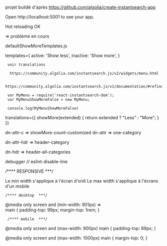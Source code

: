 projet buildé d'après https://github.com/algolia/create-instantsearch-app

Open http://localhost:5001 to see your app.

Hot reloading OK


=> problème en cours

defaultShowMoreTemplates.js

templates={
active: '<a class="ais-show-more ais-show-more__active">Show less</a>',
inactive: '<a class="ais-show-more ais-show-more__inactive">Show more</a>',
	 }
	 
	 voir translations
	  
	  https://community.algolia.com/instantsearch.js/v2/widgets/menu.html
	  
	  https://community.algolia.com/instantsearch.js/v1/documentation/#refinementlist
	 
	 var MyMenu = require('react-instantsearch-dom');
     var MyMenuShowMoreFalse = new MyMenu;
     
     console.log(MyMenuShowMoreFalse)
translations={{
            showMore(extended) {
              return extended ? "Less" : "More";
            }
          }} 

dn-attr-c => showMore-count-customized
dn-attr => one-category

dn-attr-hdr => header-category 

dn-hdr => header-all-categories

debugger // eslint-disable-line

/**** RESPONSIVE ***/

Le min width s'applique à l'écran d'ordi
Le max width s'applique à l'écrans d'un mobile
 
    /**** desktop  ***/
 
 @media only screen and (min-width: 901px)  =>  
 main {
     padding-top: 99px;
     margin-top: 1rem;
 }
 
     /**** mobile  ***/
 
 @media only screen and (max-width: 900px)
 main {
     padding-top: 69px;
 }
 
 @media only screen and (max-width: 1000px)
 main {
     margin-top: 0;
 }
 
